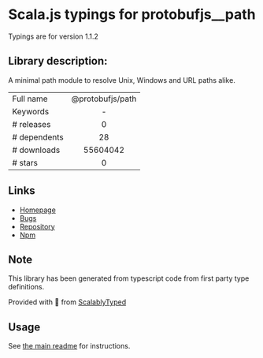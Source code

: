 
# Scala.js typings for protobufjs__path

Typings are for version 1.1.2

## Library description:
A minimal path module to resolve Unix, Windows and URL paths alike.

|                    |                 |
| ------------------ | :-------------: |
| Full name          | @protobufjs/path |
| Keywords           | - |
| # releases         | 0 |
| # dependents       | 28 |
| # downloads        | 55604042 |
| # stars            | 0 |

## Links
- [Homepage](https://github.com/dcodeIO/protobuf.js#readme)
- [Bugs](https://github.com/dcodeIO/protobuf.js/issues)
- [Repository](https://github.com/dcodeIO/protobuf.js)
- [Npm](https://www.npmjs.com/package/%40protobufjs%2Fpath)
    


## Note
This library has been generated from typescript code from first party type definitions.

Provided with :purple_heart: from [ScalablyTyped](https://github.com/oyvindberg/ScalablyTyped)

## Usage
See [the main readme](../../readme.md) for instructions.


